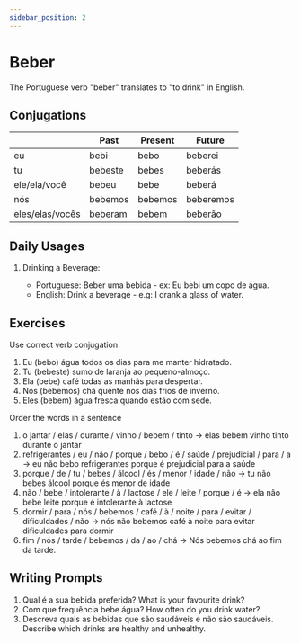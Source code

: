 ```yaml
---
sidebar_position: 2
---
```


# Beber

The Portuguese verb "beber" translates to "to drink" in English.

## Conjugations

|                 | Past    | Present | Future    |
| --------------- | ------- | ------- | --------- |
| eu              | bebi    | bebo    | beberei   |
| tu              | bebeste | bebes   | beberás   |
| ele/ela/você    | bebeu   | bebe    | beberá    |
| nós             | bebemos | bebemos | beberemos |
| eles/elas/vocês | beberam | bebem   | beberão   |

## Daily Usages

1. Drinking a Beverage:

   - Portuguese: Beber uma bebida - ex: Eu bebi um copo de água.
   - English: Drink a beverage - e.g: I drank a glass of water.

## Exercises

Use correct verb conjugation

1. Eu (bebo) água todos os dias para me manter hidratado.
2. Tu (bebeste) sumo de laranja ao pequeno-almoço.
3. Ela (bebe) café todas as manhãs para despertar.
4. Nós (bebemos) chá quente nos dias frios de inverno.
5. Eles (bebem) água fresca quando estão com sede.

Order the words in a sentence

1. o jantar / elas / durante / vinho / bebem / tinto -> elas bebem vinho tinto durante o jantar
2. refrigerantes / eu / não / porque / bebo / é / saúde / prejudicial / para / a -> eu não bebo refrigerantes porque é prejudicial para a saúde
3. porque / de / tu / bebes / álcool / és / menor / idade / não -> tu não bebes álcool porque és menor de idade
4. não / bebe / intolerante / à / lactose / ele / leite / porque / é -> ela não bebe leite porque é intolerante à lactose
5. dormir / para / nós / bebemos / café / à / noite / para / evitar / dificuldades / não -> nós não bebemos café à noite para evitar dificuldades para dormir
6. fim / nós / tarde / bebemos / da / ao / chá -> Nós bebemos chá ao fim da tarde.

## Writing Prompts

1. Qual é a sua bebida preferida? What is your favourite drink?
2. Com que frequência bebe água? How often do you drink water?
3. Descreva quais as bebidas que são saudáveis e não são saudáveis. Describe which drinks are healthy and unhealthy.
